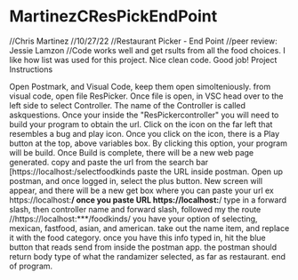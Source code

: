 # MartinezCResPickEndPoint
//Chris Martinez
//10/27/22
//Restaurant Picker - End Point
//peer review: Jessie Lamzon
//Code works well and get rsults from all the food choices.  I like how list was used for this project.  Nice clean code.  Good job!
Project Instructions

Open Postmark, and Visual Code, keep them open simolteniously.
from visual code, open file ResPicker.
Once file is open, in VSC head over to the left side to select Controller.
The name of the Controller is called askquestions.
Once your inside the "ResPickercontroller" you will need to build your program to obtain the url.
Click on the icon on the far left that resembles a bug and play icon.
Once you click on the icon, there is a Play button at the top, above variables box.
By clicking this option, your program will be build.
Once Build is complete, there will be a new web page generated.
copy and paste the url from the search bar [https://localhost:/selectfoodkinds
paste the URL inside postman.
Open up postman, and once logged in, select the plus button.
New screen will appear, and there will be a new get box where you can paste your url ex https://localhost:****/
once you paste URL https://localhost:****/ type in a forward slash, then controller name and forward slash, followed my the route
//https://localhost:***/foodkinds/ you have your option of selecting, mexican, fastfood, asian, and american.
take out the name item, and replace it with the food category.
once you have this info typed in, hit the blue button that reads send from inside the postman app.
the postman should return body type of what the randamizer selected, as far as restaurant.
end of program.
